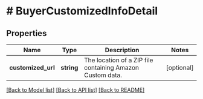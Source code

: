 # # BuyerCustomizedInfoDetail

## Properties

Name | Type | Description | Notes
------------ | ------------- | ------------- | -------------
**customized_url** | **string** | The location of a ZIP file containing Amazon Custom data. | [optional]

[[Back to Model list]](../../README.md#models) [[Back to API list]](../../README.md#endpoints) [[Back to README]](../../README.md)
